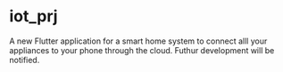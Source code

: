 # iot_prj

A new Flutter application for a smart home system to connect alll your appliances to your phone through the cloud.
Futhur development will be notified.
